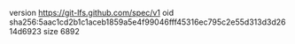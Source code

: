version https://git-lfs.github.com/spec/v1
oid sha256:5aac1cd2b1c1aceb1859a5e4f99046fff45316ec795c2e55d313d3d2614d6923
size 6892
